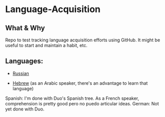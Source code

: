 # Language-Acquisition

## What & Why
Repo to test tracking language acquisition efforts using GitHub. It might be useful to start and maintain a habit, etc.

## Languages:

* [Russian](https://github.com/jhadjar/Language-Acquisition/tree/master/Russian)

* [Hebrew](https://github.com/jhadjar/Language-Acquisition/tree/master/Hebrew) (as an Arabic speaker, there's an advantage to learn that language)

Spanish: I'm done with Duo's Spanish tree. As a French speaker, comprehension is pretty good pero no puedo articular ideas.
German: Not yet done with Duo.
